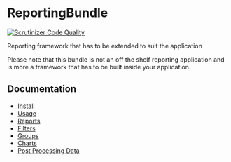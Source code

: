 ReportingBundle
===============
[![Scrutinizer Code Quality](https://scrutinizer-ci.com/g/vivait/ReportingBundle/badges/quality-score.png?b=master)](https://scrutinizer-ci.com/g/vivait/ReportingBundle/?branch=master)

Reporting framework that has to be extended to suit the application

Please note that this bundle is not an off the shelf reporting application and is more a framework that has to be built inside your application.

## Documentation

 * [Install](docs/en/0_install.md)
 * [Usage](docs/en/1_usage.md)
 * [Reports](docs/en/2_reports.md)
 * [Filters](docs/en/3_filters.md)
 * [Groups](docs/en/4_groups.md)
 * [Charts](docs/en/5_charts.md)
 * [Post Processing Data](docs/en/6_postprocessing.md)
